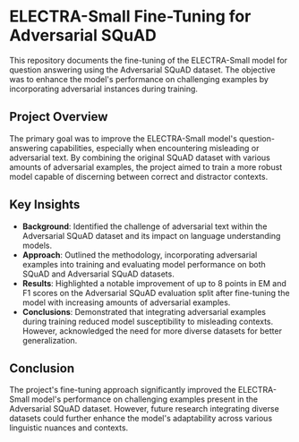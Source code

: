 # ELECTRA-Small Fine-Tuning for Adversarial SQuAD

This repository documents the fine-tuning of the ELECTRA-Small model for question answering using the Adversarial SQuAD dataset. The objective was to enhance the model's performance on challenging examples by incorporating adversarial instances during training.

## Project Overview

The primary goal was to improve the ELECTRA-Small model's question-answering capabilities, especially when encountering misleading or adversarial text. By combining the original SQuAD dataset with various amounts of adversarial examples, the project aimed to train a more robust model capable of discerning between correct and distractor contexts.

## Key Insights

- **Background**: Identified the challenge of adversarial text within the Adversarial SQuAD dataset and its impact on language understanding models.
- **Approach**: Outlined the methodology, incorporating adversarial examples into training and evaluating model performance on both SQuAD and Adversarial SQuAD datasets.
- **Results**: Highlighted a notable improvement of up to 8 points in EM and F1 scores on the Adversarial SQuAD evaluation split after fine-tuning the model with increasing amounts of adversarial examples.
- **Conclusions**: Demonstrated that integrating adversarial examples during training reduced model susceptibility to misleading contexts. However, acknowledged the need for more diverse datasets for better generalization.


## Conclusion

The project's fine-tuning approach significantly improved the ELECTRA-Small model's performance on challenging examples present in the Adversarial SQuAD dataset. However, future research integrating diverse datasets could further enhance the model's adaptability across various linguistic nuances and contexts.
